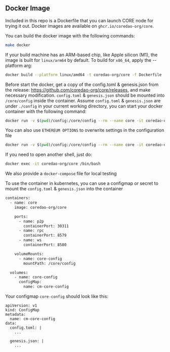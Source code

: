 ## Docker Image

Included in this repo is a Dockerfile that you can launch CORE node for trying it out. Docker images are available on `ghcr.io/coredao-org/core`.

You can build the docker image with the following commands:
```bash
make docker
```

If your build machine has an ARM-based chip, like Apple silicon (M1), the image is built for `linux/arm64` by default. To build for `x86_64`, apply the --platform arg:

```bash
docker build --platform linux/amd64 -t coredao-org/core -f Dockerfile .
```

Before start the docker, get a copy of the config.toml & genesis.json from the release: https://github.com/coredao-org/core/releases, and make necessary modification. `config.toml` & `genesis.json` should be mounted into `/core/config` inside the container. Assume `config.toml` & `genesis.json` are under `./config` in your current working directory, you can start your docker container with the following command:
```bash
docker run -v $(pwd)/config:/core/config --rm --name core -it coredao-org/core 
```

You can also use `ETHEREUM OPTIONS` to overwrite settings in the configuration file
```bash
docker run -v $(pwd)/config:/core/config --rm --name core -it coredao-org/core --http.addr 0.0.0.0 --http.port 8579 --http.vhosts '*' --verbosity 3
```

If you need to open another shell, just do:
```bash
docker exec -it coredao-org/core /bin/bash
```

We also provide a `docker-compose` file for local testing

To use the container in kubernetes, you can use a configmap or secret to mount the `config.toml` & `genesis.json` into the container
```bash
containers:
  - name: core
    image: coredao-org/core

    ports:
      - name: p2p
        containerPort: 30311  
      - name: rpc
        containerPort: 8579
      - name: ws
        containerPort: 8580

    volumeMounts:
      - name: core-config
        mountPath: /core/config

  volumes:
    - name: core-config
      configMap:
        name: cm-core-config
```

Your configmap `core-config` should look like this:
```
apiVersion: v1
kind: ConfigMap
metadata:
  name: cm-core-config
data:
  config.toml: |
    ...

  genesis.json: |
    ...  

```